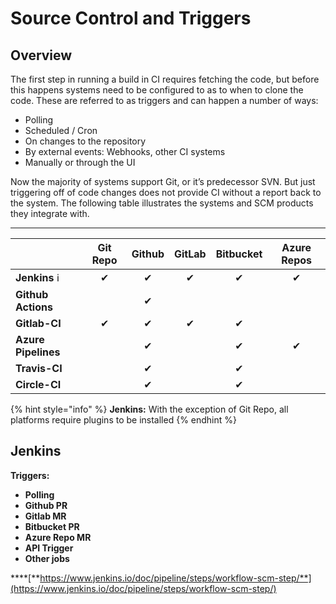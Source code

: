 # Source Control and Triggers

## Overview

The first step in running a build in CI requires fetching the code, but before this happens systems need to be configured to as to when to clone the code. These are referred to as triggers and can happen a number of ways:

* Polling
* Scheduled / Cron
* On changes to the repository
* By external events: Webhooks, other CI systems
* Manually or through the UI

Now the majority of systems support Git, or it’s predecessor SVN. But just triggering off of code changes does not provide CI without a report back to the system. The following table illustrates the systems and SCM products they integrate with.  
****

|  | **Git Repo** | **Github** | **GitLab** | **Bitbucket** | **Azure Repos** |
| :--- | :---: | :---: | :---: | :---: | :---: |
| **Jenkins** ℹ  | ✔ | ✔ | ✔ | ✔ | ✔ |
| **Github Actions** |  | ✔ |  |  |  |
| **Gitlab-CI** | ✔ | ✔ | ✔ | ✔ |  |
| **Azure Pipelines** |  | ✔ |  | ✔ | ✔ |
| **Travis-CI** |  | ✔ |  | ✔ |  |
| **Circle-CI** |  | ✔ |  | ✔ |  |

{% hint style="info" %}
**Jenkins:** With the exception of Git Repo, all platforms require plugins to be installed
{% endhint %}

## **Jenkins**

**Triggers:**

* **Polling**
* **Github PR**
* **Gitlab MR**
* **Bitbucket PR**
* **Azure Repo MR**
* **API Trigger**
* **Other jobs**

 ****[**https://www.jenkins.io/doc/pipeline/steps/workflow-scm-step/**](https://www.jenkins.io/doc/pipeline/steps/workflow-scm-step/)

  


